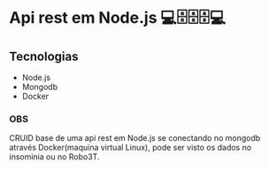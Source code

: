 # Api rest em Node.js 💻🗄🗄🗄💻

## Tecnologias 

* Node.js
* Mongodb
* Docker

### OBS

CRUID base de uma api rest em Node.js se conectando no mongodb através Docker(maquina virtual Linux), pode ser visto os dados no insominia
ou no Robo3T.
